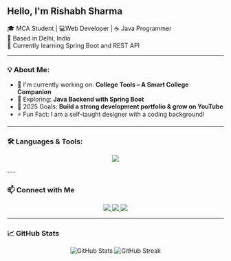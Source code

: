 <h2>Hello, I'm Rishabh Sharma</h2>

🎓 MCA Student | 💻Web Developer | ☕ Java Programmer  
📍 Based in Delhi, India  
🌱 Currently learning Spring Boot and REST API  

---

### 💡 About Me:
- 🔭 I'm currently working on: **College Tools – A Smart College Companion**
- 🌱 Exploring: **Java Backend with Spring Boot**
- 🎯 2025 Goals: **Build a strong development portfolio & grow on YouTube**
- ⚡ Fun Fact: I am a self-taught designer with a coding background!

---

### 🛠️ Languages & Tools:
<p align="center">
  <img src="https://skillicons.dev/icons?i=java,spring,html,css,js,mysql,figma,git,github,vscode,photoshop," />
</p>
---


### 📫 Connect with Me

<p align="center">
  <a href="https://www.linkedin.com/in/rishab-sharma-in/" target="_blank">
    <img src="https://img.shields.io/badge/LinkedIn-0A66C2?style=for-the-badge&logo=linkedin&logoColor=white" />
  </a>
  <a href="https://www.instagram.com/rishu_bhh" target="_blank">
    <img src="https://img.shields.io/badge/Instagram-1DA1F2?style=for-the-badge&logo=twitter&logoColor=white" />
  </a>
  <a href="mailto:rishabhsharma88996@gmail.com">
    <img src="https://img.shields.io/badge/Gmail-D14836?style=for-the-badge&logo=gmail&logoColor=white" />
  </a>
</p>

---

### 📈 GitHub Stats
<p align="center">
  <img src="https://github-readme-stats.vercel.app/api?username=RishabSharma&show_icons=true&theme=tokyonight" alt="GitHub Stats"/>
  <img src="https://github-readme-streak-stats.herokuapp.com/?user=RishabSharma&theme=tokyonight" alt="GitHub Streak"/>
</p>
